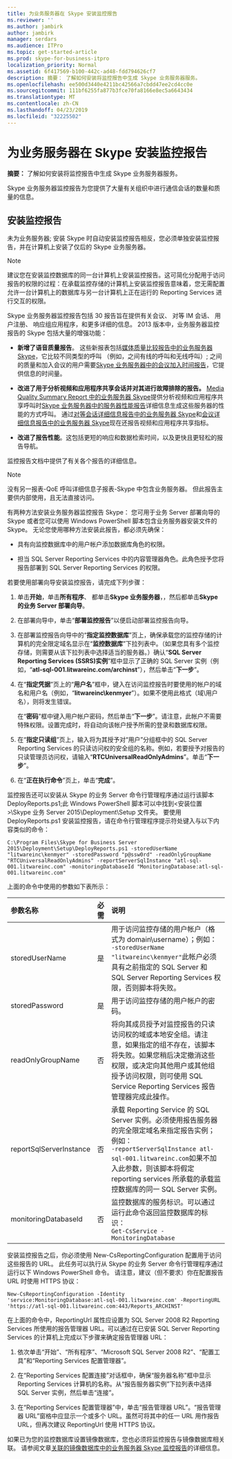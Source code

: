 ```yaml
---
title: 为业务服务器在 Skype 安装监控报告
ms.reviewer: ''
ms.author: jambirk
author: jambirk
manager: serdars
ms.audience: ITPro
ms.topic: get-started-article
ms.prod: skype-for-business-itpro
localization_priority: Normal
ms.assetid: 6f417569-b100-442c-ad48-fdd794626cf7
description: 摘要： 了解如何安装将监控报告中生成 Skype 业务服务器服务。
ms.openlocfilehash: ee500d3440e4211bc42566a7cbdd47ee2cd4cc0e
ms.sourcegitcommit: 111bf6255fa877b3fce70fa8166e8ec5a6643434
ms.translationtype: MT
ms.contentlocale: zh-CN
ms.lasthandoff: 04/23/2019
ms.locfileid: "32225502"
---
```

# <a name="install-monitoring-reports-in-skype-for-business-server"></a>为业务服务器在 Skype 安装监控报告
 
**摘要：** 了解如何安装将监控报告中生成 Skype 业务服务器服务。
  
Skype 业务服务器监控报告为您提供了大量有关组织中进行通信会话的数量和质量的信息。 
  
## <a name="install-monitoring-reports"></a>安装监控报告

未为业务服务器; 安装 Skype 时自动安装监控报告相反，您必须单独安装监控报告，并在计算机上安装了仅后的 Skype 业务服务器。
  
> [!NOTE]
> 建议您在安装监控数据库的同一台计算机上安装监控报告。这可简化分配用于访问报告的权限的过程：在承载监控存储的计算机上安装监控报告意味着，您无需配置允许一台计算机上的数据库与另一台计算机上正在运行的 Reporting Services 进行交互的权限。 
  
Skype 业务服务器监控报告包括 30 报告旨在提供有关会议、 对等 IM 会话、 用户注册、 响应组应用程序，和更多详细的信息。 2013 版本中，业务服务器监控报告的 Skype 包括大量的增强功能：
  
- **新增了语音质量报告**。 这些新报表包括[媒体质量比较报告中的业务服务器 Skype](../../manage/health-and-monitoring/comparison.md)，它比较不同类型的呼叫 （例如，之间有线的呼叫和无线呼叫）; 之间的质量和加入会议的用户需要[Skype 业务服务器中的会议加入时间报告](../../manage/health-and-monitoring/join-time-report.md)，它提供信息的时间量。 
    
- **改进了用于分析视频和应用程序共享会话并对其进行故障排除的报告。** [Media Quality Summary Report 中的业务服务器 Skype](../../manage/health-and-monitoring/summary.md)提供分析视频和应用程序共享呼叫时[Skype 业务服务器中的服务器性能报告](../../manage/health-and-monitoring/server-performance.md)详细信息生成这些服务器的性能的方式呼叫。 通过[对等会话详细信息报告中的业务服务器 Skype](../../manage/health-and-monitoring/peer-to-peer-session-detail-report.md)和[会议详细信息报告中的业务服务器 Skype](../../manage/health-and-monitoring/detail-report.md)现在还报告视频和应用程序共享指标。
    
- **改进了报告性能**。这包括更短的响应和数据检索时间，以及更快且更轻松的报告导航。
    
监控报告文档中提供了有关各个报告的详细信息。
  
> [!NOTE]
> 没有另一报表-QoE 呼叫详细信息子报表-Skype 中包含业务服务器。 但此报告主要供内部使用，且无法直接访问。 
  
有两种方法安装业务服务器监控报告 Skype： 您可用于业务 Server 部署向导的 Skype 或者您可以使用 Windows PowerShell 脚本包含业务服务器安装文件的 Skype。 无论您使用哪种方法安装此报告，都必须先确保：
  
- 具有向监控数据库中的用户帐户添加数据库角色的权限。
    
- 担当 SQL Server Reporting Services 中的内容管理器角色。此角色授予您将报告部署到 SQL Server Reporting Services 的权限。
    
若要使用部署向导安装监控报告，请完成下列步骤：
  
1. 单击**开始**，单击**所有程序**、 都单击**Skype 业务服务器**，，然后都单击**Skype 的业务 Server 部署向导**。
    
2. 在部署向导中，单击“**部署监控报告**”以便启动部署监控报告向导。
    
3. 在部署监控报告向导中的“**指定监控数据库**”页上，确保承载您的监控存储的计算机的完全限定域名显示在“**监控数据库**”下拉列表中。（如果您具有多个监控存储，则需要从该下拉列表中选择适当的服务器。）确认“**SQL Server Reporting Services (SSRS)实例**”框中显示了正确的 SQL Server 实例（例如，“**atl-sql-001.litwareinc.com/archinst**”），然后单击“**下一步**”。
    
4. 在“**指定凭据**”页上的“**用户名**”框中，键入在访问监控报告时要使用的帐户的域名和用户名（例如，“**litwareinc\kenmyer**”）。如果不使用此格式（域\用户名），则将发生错误。
    
    在“**密码**”框中键入用户帐户密码，然后单击“**下一步**”。请注意，此帐户不需要特殊权限。设置完成时，将自动向该帐户授予所需的登录和数据库权限。
    
5. 在“**指定只读组**”页上，输入将为其授予对“用户”分组框中的 SQL Server Reporting Services 的只读访问权的安全组的名称。例如，若要授予对报告的只读管理员访问权，请输入“**RTCUniversalReadOnlyAdmins**”。单击“**下一步**”。
    
6. 在“**正在执行命令**”页上，单击“**完成**”。
    
监控报告还可以安装从 Skype 的业务 Server 命令行管理程序通过运行该脚本 DeployReports.ps1;此 Windows PowerShell 脚本可以中找到\<安装位置\>\Skype 业务 Server 2015\Deployment\Setup 文件夹。 要使用 DeployReports.ps1 安装监控报告，请在命令行管理程序提示符处键入与以下内容类似的命令：
  
```
C:\Program Files\Skype for Business Server 2015\Deployment\Setup\DeployReports.ps1 -storedUserName "litwareinc\kenmyer" -storedPassword "p@ssw0rd" -readOnlyGroupName "RTCUniversalReadOnlyAdmins" -reportServerSqlInstance "atl-sql-001.litwareinc.com" -monitoringDatabaseId "MonitoringDatabase:atl-sql-001.litwareinc.com"
```

上面的命令中使用的参数如下表所示：
  
|**参数名称**|**必需**|**说明**|
|:-----|:-----|:-----|
|storedUserName  <br/> |是  <br/> |用于访问监控存储的用户帐户（格式为 domain\username）；例如：  <br/> ```-storedUserName "litwareinc\kenmyer"```此帐户必须具有之前指定的 SQL Server 和 SQL Server Reporting Services 权限，否则脚本将失败。  <br/> |
|storedPassword  <br/> |是  <br/> |用于访问监控存储的用户帐户的密码。  <br/> |
|readOnlyGroupName  <br/> |否  <br/> |将向其成员授予对监控报告的只读访问权的域或本地安全组。请注意，如果指定的组不存在，该脚本将失败。如果您稍后决定撤消这些权限，或决定向其他用户或其他组授予访问权限，则可使用 SQL Service Reporting Services 报告管理器完成此操作。  <br/> |
|reportSqlServerInstance  <br/> |否  <br/> |承载 Reporting Service 的 SQL Server 实例。必须使用报告服务器的完全限定域名来指定报告实例；例如：<br/> ```-reportServerSqlInstance atl-sql-001.litwareinc.com```如果不加入此参数，则该脚本将假定 reporting services 所承载的承载监控数据库的同一 SQL Server 实例。  <br/> |
|monitoringDatabaseId  <br/> |否  <br/> |监控数据库的服务标识。可以通过运行此命令返回监控数据库的标识：<br/> ```Get-CsService -MonitoringDatabase```|
   
安装监控报告之后，你必须使用 New-CsReportingConfiguration 配置用于访问这些报告的 URL。 此任务可以执行从 Skype 的业务 Server 命令行管理程序通过运行以下 Windows PowerShell 命令。 请注意，建议（但不要求）你在配置报告 URL 时使用 HTTPS 协议：
  
```
New-CsReportingConfiguration -Identity 'service:MonitoringDatabase:atl-sql-001.litwareinc.com' -ReportingURL 'https://atl-sql-001.litwareinc.com:443/Reports_ARCHINST'
```

在上面的命令中，ReportingUrl 属性应设置为 SQL Server 2008 R2 Reporting Services 所使用的报告管理器 URL。可以通过在已安装 SQL Server Reporting Services 的计算机上完成以下步骤来确定报告管理器 URL：
  
1. 依次单击“开始”、“所有程序”、“Microsoft SQL Server 2008 R2”、“配置工具”和“Reporting Services 配置管理器”。
    
2. 在“Reporting Services 配置连接”对话框中，确保“服务器名称”框中显示 Reporting Services 计算机的名称。从“报告服务器实例”下拉列表中选择 SQL Server 实例，然后单击“连接”。
    
3. 在“Reporting Services 配置管理器”中，单击“报告管理器 URL”。“报告管理器 URL”窗格中应显示一个或多个 URL。虽然可将其中的任一 URL 用作报告 URL，但再次建议 ReportingUrl 使用 HTTPS 协议。
    
如果已为您的监控数据库设置镜像数据库，您也必须将监控报告与镜像数据库相关联。 请参阅文章[关联的镜像数据库中的业务服务器 Skype 监控报告](monitoring-reports-with-a-mirror-database.md)的详细信息。
  

